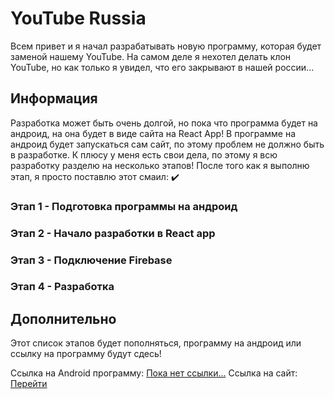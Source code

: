 # YouTube Russia

Всем привет и я начал разрабатывать новую программу, которая будет заменой нашему YouTube.
На самом деле я нехотел делать клон YouTube, но как только я увидел, что его закрывают в нашей россии...

## Информация

Разработка может быть очень долгой, но пока что программа будет на андроид, на она будет в виде сайта на React App!
В программе на андроид будет запускаться сам сайт, по этому проблем не должно быть в разработке.
К плюсу у меня есть свои дела, по этому я всю разработку разделю на несколько этапов!
После того как я выполню этап, я просто поставлю этот смаил: ✔️

### Этап 1 - Подготовка программы на андроид
### Этап 2 - Начало разработки в React app
### Этап 3 - Подключение Firebase
### Этап 4 - Разработка

## Дополнительно

Этот список этапов будет пополняться, программу на андроид или ссылку на программу будут сдесь!

Ссылка на Android программу: [Пока нет ссылки...]()
Ссылка на сайт: [Перейти](https://yt-rus-gl6e.vercel.app/)
